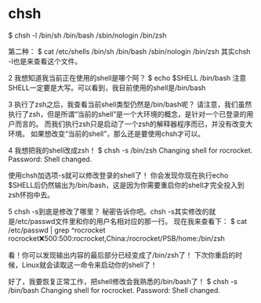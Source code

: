 # chsh

$ chsh -l
/bin/sh
/bin/bash
/sbin/nologin
/bin/zsh

第二种：
$ cat /etc/shells
/bin/sh
/bin/bash
/sbin/nologin
/bin/zsh
其实chsh -l也是来查看这个文件。

2 我想知道我当前正在使用的shell是哪个阿？
$ echo $SHELL
/bin/bash
注意SHELL一定要是大写。可以看到，我目前使用的shell是/bin/bash

3 执行了zsh之后，我查看当前shell类型仍然是/bin/bash呢？
请注意，我们虽然执行了zsh，但是所谓“当前的shell”是一个大环境的概念，是针对一个已登录的用户而言的。
而我们执行zsh只是启动了一个zsh的解释器程序而已，并没有改变大环境。
如果想改变“当前的shell”，那么还是要使用chsh才可以。

4 我想把我的shell改成zsh！
$ chsh -s /bin/zsh
Changing shell for rocrocket.
Password:
Shell changed.

使用chsh加选项-s就可以修改登录的shell了！
你会发现你现在执行echo $SHELL后仍然输出为/bin/bash，这是因为你需要重启你的shell才完全投入到zsh怀抱中去。

5 chsh -s到底是修改了哪里？
秘密告诉你吧。chsh -s其实修改的就是/etc/passwd文件里和你的用户名相对应的那一行。
现在我来查看下：
$ cat /etc/passwd | grep ^rocrocket
rocrocket:x:500:500:rocrocket,China:/rocrocket/PSB/home:/bin/zsh

看！你可以发现输出内容的最后部分已经变成了/bin/zsh了！
下次你重启的时候，Linux就会读取这一命令来启动你的shell了！

好了，我要恢复正常工作，把shell修改会我熟悉的/bin/bash了！
$ chsh -s /bin/bash
Changing shell for rocrocket.
Password:
Shell changed.
